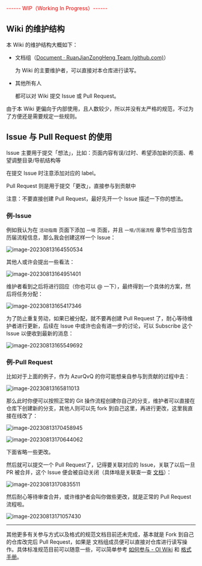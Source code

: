 <font color="red">------ WIP（Working In Progress）------</font>

## Wiki 的维护结构

本 Wiki 的维护结构大概如下：

- 文档组（[Document · RuanJianZongHeng Team (github.com)](https://github.com/orgs/RuanJianZongHeng/teams/document)）

  为 Wiki 的主要维护者，可以直接对本仓库进行读写。

- 其他所有人

  都可以对 Wiki 提交 Issue 或 Pull Request。



由于本 Wiki 更偏向于内部使用，且人数较少，所以并没有太严格的规范，不过为了方便还是需要规定一些规则。

## Issue 与 Pull Request 的使用

Issue 主要用于提交「想法」，比如：页面内容有误/过时、希望添加新的页面、希望调整目录/导航结构等

在提交 Issue 时注意添加对应的 label。



Pull Request 则是用于提交「更改」，直接参与到贡献中

注意：不要直接创建 Pull Request，最好先开一个 Issue 描述一下你的想法。

### 例-Issue

例如我认为在 `活动指南` 页面下添加 `一培` 页面，并且 `一培/历届流程` 章节中应当包含历届流程信息，那么我会创建这样一个 Issue：

![image-20230813164550534](如何参与.assets/image-20230813164550534.png)

其他人或许会提出一些看法：

![image-20230813164951401](如何参与.assets/image-20230813164951401.png)

维护者看到之后将进行回应（你也可以 @ 一下），最终得到一个具体的方案，然后将任务分配：

![image-20230813165417346](如何参与.assets/image-20230813165417346.png)

为了防止重复劳动，如果已被分配，就不要再创建 Pull Request 了，耐心等待维护者进行更新，后续在 Issue 中或许也会有进一步的讨论，可以 Subscribe 这个 Issue 以便收到最新的消息：

![image-20230813165549692](如何参与.assets/image-20230813165549692.png)

### 例-Pull Request

比如对于上面的例子，作为 AzurQvQ 的你可能想亲自参与到贡献的过程中去：

![image-20230813165811013](如何参与.assets/image-20230813165811013.png)

那么此时你便可以按照正常的 Git 操作流程创建你自己的分支，维护者可以直接在仓库下创建新的分支，其他人则可以先 fork 到自己这里，再进行更改，这里我直接在线改了：

![image-20230813170458945](如何参与.assets/image-20230813170458945.png)

![image-20230813170644062](如何参与.assets/image-20230813170644062.png)

下面省略一些更改。

然后就可以提交一个 Pull Request了，记得要关联对应的 Issue，关联了以后一旦 PR 被合并，这个 Issue 便会被自动关闭（具体啥是关联查一查 [文档](https://docs.github.com/en/issues/tracking-your-work-with-issues/linking-a-pull-request-to-an-issue)）：

![image-20230813170835511](如何参与.assets/image-20230813170835511.png)

然后耐心等待审查合并，或许维护者会叫你做些更改，就是正常的 Pull Request 流程啦。

![image-20230813171057430](如何参与.assets/image-20230813171057430.png)

---

其他更多有关参与方式以及格式的规范文档目前还未完成，基本就是 Fork 到自己的仓库改完后 Pull Request，如果是 文档组成员便可以直接对仓库进行读写操作。具体标准规范目前可以随意一些，可以简单参考 [如何参与 - OI Wiki](https://oi-wiki.org/intro/htc/) 和 [格式手册](https://oi-wiki.org/intro/format/)。

